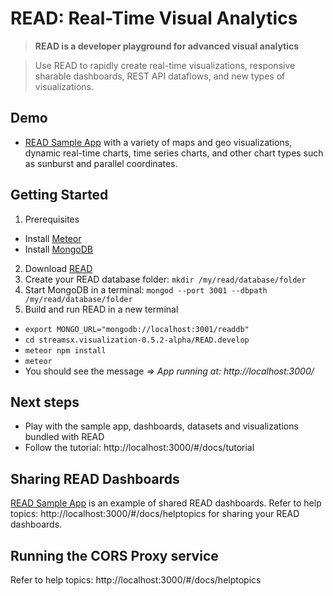 # READ: Real-Time Visual Analytics

> **READ is a developer playground for advanced visual analytics**

> Use READ to rapidly create real-time visualizations, responsive sharable dashboards, REST API dataflows, and new types of visualizations.

## Demo
* [READ Sample App](http://169.44.119.88:3002/#/app/jetLpRfQ3BCRGiMxe) with a variety of maps and geo visualizations, dynamic real-time charts, time series charts, and other chart types such as sunburst and parallel coordinates.

## Getting Started
1. Prerequisites
  * Install [Meteor](https://www.meteor.com)
  * Install [MongoDB](https://www.mongodb.com)
2. Download [READ](https://github.com/IBMStreams/streamsx.visualization/archive/v0.5.2-alpha.zip)
3. Create your READ database folder: `mkdir /my/read/database/folder`
4. Start MongoDB in a terminal: `mongod --port 3001 --dbpath /my/read/database/folder`
5. Build and run READ in a new terminal
  * `export MONGO_URL="mongodb://localhost:3001/readdb"`
  * `cd streamsx.visualization-0.5.2-alpha/READ.develop`
  * `meteor npm install`
  * `meteor`
  * You should see the message *=> App running at: http://localhost:3000/*

## Next steps
* Play with the sample app, dashboards, datasets and visualizations bundled with READ
* Follow the tutorial: http://localhost:3000/#/docs/tutorial

## Sharing READ Dashboards
[READ Sample App](http://169.44.119.88:3002/#/app/jetLpRfQ3BCRGiMxe) is an example of shared READ dashboards. Refer to help topics: http://localhost:3000/#/docs/helptopics for sharing your READ dashboards.

## Running the CORS Proxy service
Refer to help topics: http://localhost:3000/#/docs/helptopics
